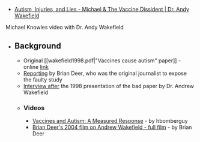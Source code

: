 - [Autism, Injuries, and Lies - Michael & The Vaccine Dissident | Dr. Andy Wakefield](https://www.youtube.com/watch?v=QC11ILbFgqg)

Michael Knowles video with Dr. Andy Wakefield
  - ## Background
    - Original [[wakefield1998.pdf|"Vaccines cause autism" paper]] - online [link](https://www.thelancet.com/journals/lancet/article/PIIS0140-6736%2897%2911096-0/fulltext)
    - [Reporting](https://www.bmj.com/content/342/bmj.c5347.full) by Brian Deer, who was the original journalist to expose the faulty study
    - [Interview after](https://web.archive.org/web/20070711055354/http://briandeer.com/wakefield/royal-video.htm) the 1998 presentation of the bad paper by Dr. Andrew Wakefield
    - ### Videos
      - [Vaccines and Autism: A Measured Response](https://www.youtube.com/watch?v=8BIcAZxFfrc) -  by hbomberguy
      - [Brian Deer's 2004 film on Andrew Wakefield - full film](https://www.youtube.com/watch?v=7UbL8opM6TM) - by Brian Deer



#